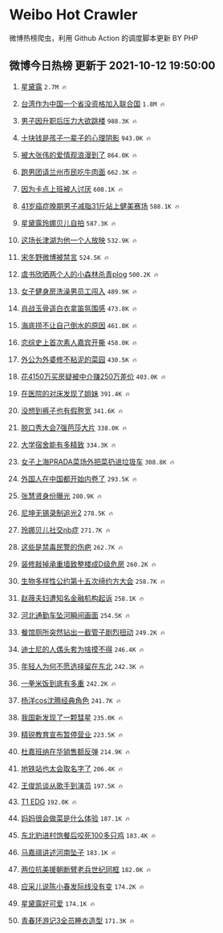 # Weibo Hot Crawler 



微博热榜爬虫，利用 Github Action 的调度脚本更新 BY PHP 


## 微博今日热榜 更新于 2021-10-12 19:50:00 
1. [星黛露](https://s.weibo.com/weibo?q=%E6%98%9F%E9%BB%9B%E9%9C%B2&Refer=top) `2.7M 🔥` 

1. [台湾作为中国一个省没资格加入联合国](https://s.weibo.com/weibo?q=%23%E5%8F%B0%E6%B9%BE%E4%BD%9C%E4%B8%BA%E4%B8%AD%E5%9B%BD%E4%B8%80%E4%B8%AA%E7%9C%81%E6%B2%A1%E8%B5%84%E6%A0%BC%E5%8A%A0%E5%85%A5%E8%81%94%E5%90%88%E5%9B%BD%23&Refer=top) `1.8M 🔥` 

1. [男子因升职后压力大欲跳楼](https://s.weibo.com/weibo?q=%23%E7%94%B7%E5%AD%90%E5%9B%A0%E5%8D%87%E8%81%8C%E5%90%8E%E5%8E%8B%E5%8A%9B%E5%A4%A7%E6%AC%B2%E8%B7%B3%E6%A5%BC%23&Refer=top) `988.3K 🔥` 

1. [十块钱是孩子一辈子的心理阴影](https://s.weibo.com/weibo?q=%E5%8D%81%E5%9D%97%E9%92%B1%E6%98%AF%E5%AD%A9%E5%AD%90%E4%B8%80%E8%BE%88%E5%AD%90%E7%9A%84%E5%BF%83%E7%90%86%E9%98%B4%E5%BD%B1&Refer=top) `943.0K 🔥` 

1. [被大张伟的爱情观浪漫到了](https://s.weibo.com/weibo?q=%23%E8%A2%AB%E5%A4%A7%E5%BC%A0%E4%BC%9F%E7%9A%84%E7%88%B1%E6%83%85%E8%A7%82%E6%B5%AA%E6%BC%AB%E5%88%B0%E4%BA%86%23&Refer=top) `864.0K 🔥` 

1. [跑男团请兰州市民吃牛肉面](https://s.weibo.com/weibo?q=%23%E8%B7%91%E7%94%B7%E5%9B%A2%E8%AF%B7%E5%85%B0%E5%B7%9E%E5%B8%82%E6%B0%91%E5%90%83%E7%89%9B%E8%82%89%E9%9D%A2%23&Refer=top) `662.3K 🔥` 

1. [因为卡点上班被人讨厌](https://s.weibo.com/weibo?q=%23%E5%9B%A0%E4%B8%BA%E5%8D%A1%E7%82%B9%E4%B8%8A%E7%8F%AD%E8%A2%AB%E4%BA%BA%E8%AE%A8%E5%8E%8C%23&Refer=top) `608.1K 🔥` 

1. [41岁癌症晚期男子减脂31斤站上健美赛场](https://s.weibo.com/weibo?q=%2341%E5%B2%81%E7%99%8C%E7%97%87%E6%99%9A%E6%9C%9F%E7%94%B7%E5%AD%90%E5%87%8F%E8%84%8231%E6%96%A4%E7%AB%99%E4%B8%8A%E5%81%A5%E7%BE%8E%E8%B5%9B%E5%9C%BA%23&Refer=top) `588.1K 🔥` 

1. [星黛露玲娜贝儿自拍](https://s.weibo.com/weibo?q=%23%E6%98%9F%E9%BB%9B%E9%9C%B2%E7%8E%B2%E5%A8%9C%E8%B4%9D%E5%84%BF%E8%87%AA%E6%8B%8D%23&Refer=top) `587.3K 🔥` 

1. [这场长津湖为他一个人放映](https://s.weibo.com/weibo?q=%23%E8%BF%99%E5%9C%BA%E9%95%BF%E6%B4%A5%E6%B9%96%E4%B8%BA%E4%BB%96%E4%B8%80%E4%B8%AA%E4%BA%BA%E6%94%BE%E6%98%A0%23&Refer=top) `532.9K 🔥` 

1. [宋冬野微博被禁言](https://s.weibo.com/weibo?q=%23%E5%AE%8B%E5%86%AC%E9%87%8E%E5%BE%AE%E5%8D%9A%E8%A2%AB%E7%A6%81%E8%A8%80%23&Refer=top) `524.5K 🔥` 

1. [虞书欣晒两个人的小森林杀青plog](https://s.weibo.com/weibo?q=%23%E8%99%9E%E4%B9%A6%E6%AC%A3%E6%99%92%E4%B8%A4%E4%B8%AA%E4%BA%BA%E7%9A%84%E5%B0%8F%E6%A3%AE%E6%9E%97%E6%9D%80%E9%9D%92plog%23&Refer=top) `500.2K 🔥` 

1. [女子健身房洗澡男员工闯入](https://s.weibo.com/weibo?q=%23%E5%A5%B3%E5%AD%90%E5%81%A5%E8%BA%AB%E6%88%BF%E6%B4%97%E6%BE%A1%E7%94%B7%E5%91%98%E5%B7%A5%E9%97%AF%E5%85%A5%23&Refer=top) `489.9K 🔥` 

1. [肖战玉骨遥白衣拿笛氛围感](https://s.weibo.com/weibo?q=%23%E8%82%96%E6%88%98%E7%8E%89%E9%AA%A8%E9%81%A5%E7%99%BD%E8%A1%A3%E6%8B%BF%E7%AC%9B%E6%B0%9B%E5%9B%B4%E6%84%9F%23&Refer=top) `473.8K 🔥` 

1. [海底捞不让自己倒水的原因](https://s.weibo.com/weibo?q=%23%E6%B5%B7%E5%BA%95%E6%8D%9E%E4%B8%8D%E8%AE%A9%E8%87%AA%E5%B7%B1%E5%80%92%E6%B0%B4%E7%9A%84%E5%8E%9F%E5%9B%A0%23&Refer=top) `461.8K 🔥` 

1. [恋综史上首次素人嘉宾开撕](https://s.weibo.com/weibo?q=%23%E6%81%8B%E7%BB%BC%E5%8F%B2%E4%B8%8A%E9%A6%96%E6%AC%A1%E7%B4%A0%E4%BA%BA%E5%98%89%E5%AE%BE%E5%BC%80%E6%92%95%23&Refer=top) `458.0K 🔥` 

1. [外公为外婆修不粘泥的菜园](https://s.weibo.com/weibo?q=%23%E5%A4%96%E5%85%AC%E4%B8%BA%E5%A4%96%E5%A9%86%E4%BF%AE%E4%B8%8D%E7%B2%98%E6%B3%A5%E7%9A%84%E8%8F%9C%E5%9B%AD%23&Refer=top) `430.5K 🔥` 

1. [花4150万买房疑被中介赚250万差价](https://s.weibo.com/weibo?q=%23%E8%8A%B14150%E4%B8%87%E4%B9%B0%E6%88%BF%E7%96%91%E8%A2%AB%E4%B8%AD%E4%BB%8B%E8%B5%9A250%E4%B8%87%E5%B7%AE%E4%BB%B7%23&Refer=top) `403.0K 🔥` 

1. [在医院的对床发现了姐妹](https://s.weibo.com/weibo?q=%23%E5%9C%A8%E5%8C%BB%E9%99%A2%E7%9A%84%E5%AF%B9%E5%BA%8A%E5%8F%91%E7%8E%B0%E4%BA%86%E5%A7%90%E5%A6%B9%23&Refer=top) `391.4K 🔥` 

1. [没想到裤子也有假胯宽](https://s.weibo.com/weibo?q=%23%E6%B2%A1%E6%83%B3%E5%88%B0%E8%A3%A4%E5%AD%90%E4%B9%9F%E6%9C%89%E5%81%87%E8%83%AF%E5%AE%BD%23&Refer=top) `341.6K 🔥` 

1. [脱口秀大会7强芭莎大片](https://s.weibo.com/weibo?q=%23%E8%84%B1%E5%8F%A3%E7%A7%80%E5%A4%A7%E4%BC%9A7%E5%BC%BA%E8%8A%AD%E8%8E%8E%E5%A4%A7%E7%89%87%23&Refer=top) `338.0K 🔥` 

1. [大学宿舍能有多精致](https://s.weibo.com/weibo?q=%23%E5%A4%A7%E5%AD%A6%E5%AE%BF%E8%88%8D%E8%83%BD%E6%9C%89%E5%A4%9A%E7%B2%BE%E8%87%B4%23&Refer=top) `334.3K 🔥` 

1. [女子上海PRADA菜场外把菜扔进垃圾车](https://s.weibo.com/weibo?q=%23%E5%A5%B3%E5%AD%90%E4%B8%8A%E6%B5%B7PRADA%E8%8F%9C%E5%9C%BA%E5%A4%96%E6%8A%8A%E8%8F%9C%E6%89%94%E8%BF%9B%E5%9E%83%E5%9C%BE%E8%BD%A6%23&Refer=top) `308.8K 🔥` 

1. [外国人在中国都开始内卷了](https://s.weibo.com/weibo?q=%23%E5%A4%96%E5%9B%BD%E4%BA%BA%E5%9C%A8%E4%B8%AD%E5%9B%BD%E9%83%BD%E5%BC%80%E5%A7%8B%E5%86%85%E5%8D%B7%E4%BA%86%23&Refer=top) `293.5K 🔥` 

1. [张慧贤身份曝光](https://s.weibo.com/weibo?q=%23%E5%BC%A0%E6%85%A7%E8%B4%A4%E8%BA%AB%E4%BB%BD%E6%9B%9D%E5%85%89%23&Refer=top) `280.9K 🔥` 

1. [尼坤无锡录制追光2](https://s.weibo.com/weibo?q=%23%E5%B0%BC%E5%9D%A4%E6%97%A0%E9%94%A1%E5%BD%95%E5%88%B6%E8%BF%BD%E5%85%892%23&Refer=top) `278.5K 🔥` 

1. [玲娜贝儿社交nb症](https://s.weibo.com/weibo?q=%23%E7%8E%B2%E5%A8%9C%E8%B4%9D%E5%84%BF%E7%A4%BE%E4%BA%A4nb%E7%97%87%23&Refer=top) `271.7K 🔥` 

1. [这些是禁毒民警的伤疤](https://s.weibo.com/weibo?q=%23%E8%BF%99%E4%BA%9B%E6%98%AF%E7%A6%81%E6%AF%92%E6%B0%91%E8%AD%A6%E7%9A%84%E4%BC%A4%E7%96%A4%23&Refer=top) `262.7K 🔥` 

1. [装修敲掉承重墙致整楼成D级危房](https://s.weibo.com/weibo?q=%23%E8%A3%85%E4%BF%AE%E6%95%B2%E6%8E%89%E6%89%BF%E9%87%8D%E5%A2%99%E8%87%B4%E6%95%B4%E6%A5%BC%E6%88%90D%E7%BA%A7%E5%8D%B1%E6%88%BF%23&Refer=top) `260.2K 🔥` 

1. [生物多样性公约第十五次缔约方大会](https://s.weibo.com/weibo?q=%23%E7%94%9F%E7%89%A9%E5%A4%9A%E6%A0%B7%E6%80%A7%E5%85%AC%E7%BA%A6%E7%AC%AC%E5%8D%81%E4%BA%94%E6%AC%A1%E7%BC%94%E7%BA%A6%E6%96%B9%E5%A4%A7%E4%BC%9A%23&Refer=top) `258.7K 🔥` 

1. [赵薇夫妇遭知名金融机构起诉](https://s.weibo.com/weibo?q=%23%E8%B5%B5%E8%96%87%E5%A4%AB%E5%A6%87%E9%81%AD%E7%9F%A5%E5%90%8D%E9%87%91%E8%9E%8D%E6%9C%BA%E6%9E%84%E8%B5%B7%E8%AF%89%23&Refer=top) `258.1K 🔥` 

1. [河北通勤车坠河瞬间画面](https://s.weibo.com/weibo?q=%23%E6%B2%B3%E5%8C%97%E9%80%9A%E5%8B%A4%E8%BD%A6%E5%9D%A0%E6%B2%B3%E7%9E%AC%E9%97%B4%E7%94%BB%E9%9D%A2%23&Refer=top) `254.5K 🔥` 

1. [餐馆厕所突然钻出一截管子剧烈扭动](https://s.weibo.com/weibo?q=%23%E9%A4%90%E9%A6%86%E5%8E%95%E6%89%80%E7%AA%81%E7%84%B6%E9%92%BB%E5%87%BA%E4%B8%80%E6%88%AA%E7%AE%A1%E5%AD%90%E5%89%A7%E7%83%88%E6%89%AD%E5%8A%A8%23&Refer=top) `249.2K 🔥` 

1. [迪士尼的人偶头套为啥摸不得](https://s.weibo.com/weibo?q=%23%E8%BF%AA%E5%A3%AB%E5%B0%BC%E7%9A%84%E4%BA%BA%E5%81%B6%E5%A4%B4%E5%A5%97%E4%B8%BA%E5%95%A5%E6%91%B8%E4%B8%8D%E5%BE%97%23&Refer=top) `246.4K 🔥` 

1. [年轻人为何不愿选择留在东北](https://s.weibo.com/weibo?q=%23%E5%B9%B4%E8%BD%BB%E4%BA%BA%E4%B8%BA%E4%BD%95%E4%B8%8D%E6%84%BF%E9%80%89%E6%8B%A9%E7%95%99%E5%9C%A8%E4%B8%9C%E5%8C%97%23&Refer=top) `242.3K 🔥` 

1. [一拳米饭到底有多重](https://s.weibo.com/weibo?q=%23%E4%B8%80%E6%8B%B3%E7%B1%B3%E9%A5%AD%E5%88%B0%E5%BA%95%E6%9C%89%E5%A4%9A%E9%87%8D%23&Refer=top) `242.2K 🔥` 

1. [杨洋cos沈腾经典角色](https://s.weibo.com/weibo?q=%23%E6%9D%A8%E6%B4%8Bcos%E6%B2%88%E8%85%BE%E7%BB%8F%E5%85%B8%E8%A7%92%E8%89%B2%23&Refer=top) `241.7K 🔥` 

1. [我国新发现了一颗彗星](https://s.weibo.com/weibo?q=%23%E6%88%91%E5%9B%BD%E6%96%B0%E5%8F%91%E7%8E%B0%E4%BA%86%E4%B8%80%E9%A2%97%E5%BD%97%E6%98%9F%23&Refer=top) `235.0K 🔥` 

1. [精锐教育宣布暂停营业](https://s.weibo.com/weibo?q=%23%E7%B2%BE%E9%94%90%E6%95%99%E8%82%B2%E5%AE%A3%E5%B8%83%E6%9A%82%E5%81%9C%E8%90%A5%E4%B8%9A%23&Refer=top) `223.5K 🔥` 

1. [杜嘉班纳在华销售额反弹](https://s.weibo.com/weibo?q=%23%E6%9D%9C%E5%98%89%E7%8F%AD%E7%BA%B3%E5%9C%A8%E5%8D%8E%E9%94%80%E5%94%AE%E9%A2%9D%E5%8F%8D%E5%BC%B9%23&Refer=top) `214.9K 🔥` 

1. [地铁站也太会取名字了](https://s.weibo.com/weibo?q=%23%E5%9C%B0%E9%93%81%E7%AB%99%E4%B9%9F%E5%A4%AA%E4%BC%9A%E5%8F%96%E5%90%8D%E5%AD%97%E4%BA%86%23&Refer=top) `206.4K 🔥` 

1. [王俊凯谈从歌手到演员](https://s.weibo.com/weibo?q=%23%E7%8E%8B%E4%BF%8A%E5%87%AF%E8%B0%88%E4%BB%8E%E6%AD%8C%E6%89%8B%E5%88%B0%E6%BC%94%E5%91%98%23&Refer=top) `197.5K 🔥` 

1. [T1 EDG](https://s.weibo.com/weibo?q=T1%20EDG&Refer=top) `192.0K 🔥` 

1. [妈妈很会做菜是什么体验](https://s.weibo.com/weibo?q=%23%E5%A6%88%E5%A6%88%E5%BE%88%E4%BC%9A%E5%81%9A%E8%8F%9C%E6%98%AF%E4%BB%80%E4%B9%88%E4%BD%93%E9%AA%8C%23&Refer=top) `187.1K 🔥` 

1. [东北豹进村饱餐后咬死100多只鸡](https://s.weibo.com/weibo?q=%23%E4%B8%9C%E5%8C%97%E8%B1%B9%E8%BF%9B%E6%9D%91%E9%A5%B1%E9%A4%90%E5%90%8E%E5%92%AC%E6%AD%BB100%E5%A4%9A%E5%8F%AA%E9%B8%A1%23&Refer=top) `183.4K 🔥` 

1. [马嘉祺讲述河南坠子](https://s.weibo.com/weibo?q=%23%E9%A9%AC%E5%98%89%E7%A5%BA%E8%AE%B2%E8%BF%B0%E6%B2%B3%E5%8D%97%E5%9D%A0%E5%AD%90%23&Refer=top) `183.1K 🔥` 

1. [两位抗美援朝断臂老兵世纪同框](https://s.weibo.com/weibo?q=%23%E4%B8%A4%E4%BD%8D%E6%8A%97%E7%BE%8E%E6%8F%B4%E6%9C%9D%E6%96%AD%E8%87%82%E8%80%81%E5%85%B5%E4%B8%96%E7%BA%AA%E5%90%8C%E6%A1%86%23&Refer=top) `182.0K 🔥` 

1. [应采儿说陈小春发际线没有变](https://s.weibo.com/weibo?q=%23%E5%BA%94%E9%87%87%E5%84%BF%E8%AF%B4%E9%99%88%E5%B0%8F%E6%98%A5%E5%8F%91%E9%99%85%E7%BA%BF%E6%B2%A1%E6%9C%89%E5%8F%98%23&Refer=top) `174.2K 🔥` 

1. [星黛露好可爱](https://s.weibo.com/weibo?q=%23%E6%98%9F%E9%BB%9B%E9%9C%B2%E5%A5%BD%E5%8F%AF%E7%88%B1%23&Refer=top) `174.1K 🔥` 

1. [青春环游记3全员睡衣造型](https://s.weibo.com/weibo?q=%23%E9%9D%92%E6%98%A5%E7%8E%AF%E6%B8%B8%E8%AE%B03%E5%85%A8%E5%91%98%E7%9D%A1%E8%A1%A3%E9%80%A0%E5%9E%8B%23&Refer=top) `171.3K 🔥` 

